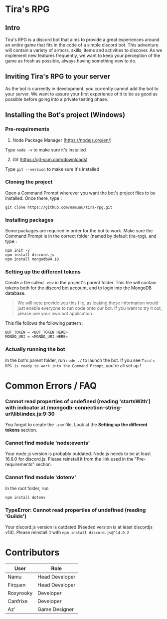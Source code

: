 # Tira's RPG

## Intro

Tira's RPG is a discord bot that aims to provide a great experiences around an entire game that fits in the code of a simple discord bot. This adventure will contain a variety of armors, skills, items and activities to discover. As we implement new features frequently, we want to keep your perception of the game as fresh as possible, always having something new to do.

## Inviting Tira's RPG to your server

As the bot is currently in development, you currently cannot add the bot to your server. We want to assure your first experience of it to be as good as possible before going into a private testing phase.

## Installing the Bot's project (Windows)

### Pre-requirements

1. Node Package Manager (https://nodejs.org/en/)

Type `node -v` to make sure it's installed

2. Git (https://git-scm.com/downloads)

Type `git --version` to make sure it's installed

### Cloning the project

Open a Command Prompt wherever you want the bot's project files to be installed. Once there, type :
```
git clone https://github.com/namuuu/tira-rpg.git
```

### Installing packages

Some packages are required in order for the bot to work. Make sure the Command Prompt is in the correct folder (named by default tira-rpg), and type :

```
npm init -y
npm install discord.js
npm install mongodb@4.10
```

### Setting up the different tokens

Create a file called `.env` in the project's parent folder. This file will contain tokens both for the discord bot account, and to login into the MongoDB database.
> We will note provide you this file, as leaking those information would just enable everyone to run code onto our bot. If you want to try it out, please use your own bot application.

This file follows the following pattern :
```
BOT_TOKEN = <BOT_TOKEN HERE>
MONGO_URI = <MONGO_URI HERE>
```

### Actually running the bot
In the bot's parent folder, run `node ./` to launch the bot. If you see `Tira's RPG is ready to work into the Command Prompt`, you're all set up !

# Common Errors / FAQ

### Cannot read properties of undefined (reading 'startsWith') with indicator at /mongodb-connection-string-url\lib\index.js:9:30

You forgot to create the `.env` file. Look at the **Setting up the different tokens** section.

### Cannot find module 'node:events'

Your node.js version is probably outdated. Node.js needs to be at least 16.6.0 for discord.js. Please reinstall it from the link used in the "Pre-requirements" section.

### Cannot find module 'dotenv'

In the root folder, run

```
npm install dotenv
```

### TypeError: Cannot read properties of undefined (reading 'Guilds')

Your discord.js version is outdated (Needed version is at least discordjs v14). Please reinstall it with `npm install discord.js@^14.0.2`

# Contributors

| User | Role |
| --- | --- |
| Namu | Head Developer |
| Firquen | Head Developer |
| Roxyrooky | Developer |
| Canfrixe | Developer |
| Az' | Game Designer |
